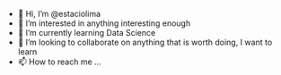 - 👋 Hi, I’m @estaciolima
- 👀 I’m interested in anything interesting enough
- 🌱 I’m currently learning Data Science
- 💞️ I’m looking to collaborate on anything that is worth doing, I want to learn
- 📫 How to reach me ...

<!---
estaciolima/estaciolima is a ✨ special ✨ repository because its `README.md` (this file) appears on your GitHub profile.
You can click the Preview link to take a look at your changes.
--->
